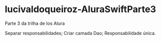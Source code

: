 # lucivaldoqueiroz-AluraSwiftParte3
Parte 3 da trilha de Ios Alura

Separar responsabilidades;
Criar camada Dao;
Responsabilidade única.
